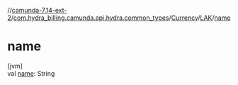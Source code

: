 //[camunda-7.14-ext-2](../../../../index.md)/[com.hydra_billing.camunda.api.hydra.common_types](../../index.md)/[Currency](../index.md)/[LAK](index.md)/[name](name.md)

# name

[jvm]\
val [name](name.md): String
